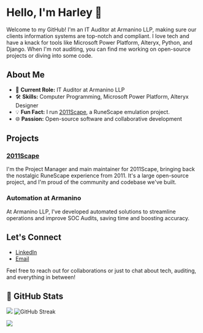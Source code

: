 # Hello, I'm Harley 👋

Welcome to my GitHub! I'm an IT Auditor at Armanino LLP, making sure our clients information systems are top-notch and compliant. I love tech and have a knack for tools like Microsoft Power Platform, Alteryx, Python, and Django. When I'm not auditing, you can find me working on open-source projects or diving into some code.

## About Me

- 👔 **Current Role:** IT Auditor at Armanino LLP
- 🛠️ **Skills:** Computer Programming, Microsoft Power Platform, Alteryx Designer
- 💡 **Fun Fact:** I run [2011Scape](https://github.com/2011Scape), a RuneScape emulation project.
- 🌐 **Passion:** Open-source software and collaborative development

## Projects

### [2011Scape](https://github.com/2011Scape)
I'm the Project Manager and main maintainer for 2011Scape, bringing back the nostalgic RuneScape experience from 2011. It's a large open-source project, and I'm proud of the community and codebase we've built.

### Automation at Armanino
At Armanino LLP, I've developed automated solutions to streamline operations and improve SOC Audits, saving time and boosting accuracy.

## Let's Connect

- [LinkedIn](https://www.linkedin.com/in/Harley-Gilpin/)
- [Email](mailto:hg@harleygilpin.com)

Feel free to reach out for collaborations or just to chat about tech, auditing, and everything in between!

## 🌟 GitHub Stats

<p>
<img src="https://github-readme-stats.vercel.app/api?username=harleygilpin&show_icons=true&bg_color=0D1117&hide_border=true&theme=vision-friendly-dark#gh-dark-mode-only)" />
<img src="https://streak-stats.demolab.com?user=harleygilpin&theme=dark&hide_border=true&background=0D1117" alt="GitHub Streak" />
</p>
<img src="https://github-readme-stats.vercel.app/api/wakatime?username=harleygilpin&theme=dark&hide_border=true&bg_color=0D1117&title_color=D89704" />
